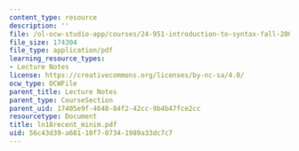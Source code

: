 ```yaml
---
content_type: resource
description: ''
file: /ol-ocw-studio-app/courses/24-951-introduction-to-syntax-fall-2003/56c43d39a68110f707341989a33dc7c7_ln18recent_minim.pdf
file_size: 174304
file_type: application/pdf
learning_resource_types:
- Lecture Notes
license: https://creativecommons.org/licenses/by-nc-sa/4.0/
ocw_type: OCWFile
parent_title: Lecture Notes
parent_type: CourseSection
parent_uid: 17405e9f-4648-84f2-42cc-9b4b47fce2cc
resourcetype: Document
title: ln18recent_minim.pdf
uid: 56c43d39-a681-10f7-0734-1989a33dc7c7
---
```

